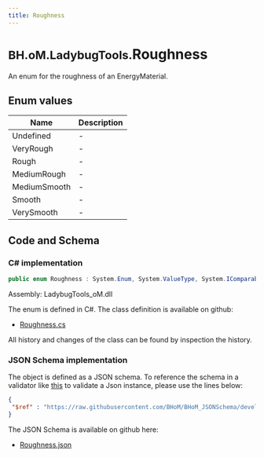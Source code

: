 ```yaml
---
title: Roughness
---
```


# <small>BH.oM.LadybugTools.</small>**Roughness**

An enum for the roughness of an EnergyMaterial.

## Enum values

| Name            | Description                                                    |
|-----------------|----------------------------------------------------------------|
| Undefined |  -  |
| VeryRough |  -  |
| Rough |  -  |
| MediumRough |  -  |
| MediumSmooth |  -  |
| Smooth |  -  |
| VerySmooth |  -  |


## Code and Schema

### C# implementation

``` C# title="C#"
public enum Roughness : System.Enum, System.ValueType, System.IComparable, System.ISpanFormattable, System.IFormattable, System.IConvertible
```

Assembly: LadybugTools_oM.dll

The enum is defined in C#. The class definition is available on github:

- [Roughness.cs](https://github.com/BHoM/LadybugTools_Toolkit/blob/develop/LadybugTools_oM/Enum\Roughness.cs)

All history and changes of the class can be found by inspection the history.
### JSON Schema implementation

The object is defined as a JSON schema. To reference the schema in a validator like [this](https://www.jsonschemavalidator.net/) to validate a Json instance, please use the lines below:

``` json title="JSON Schema"
{
 "$ref" : "https://raw.githubusercontent.com/BHoM/BHoM_JSONSchema/develop/LadybugTools_oM/Roughness.json"
}
```

The JSON Schema is available on github here:

- [Roughness.json](https://github.com/BHoM/BHoM_JSONSchema/blob/develop/LadybugTools_oM/Roughness.json)
